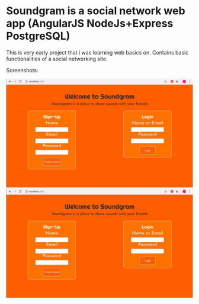 Soundgram is a social network web app (AngularJS NodeJs+Express PostgreSQL)
=============

<p>This is very early project that i was learning web basics on. Contains basic functionalities of a social networking site. </p>

Screenshots:

![alt tag](https://github.com/Sailor70/SoundgramOld/blob/master/screenshots/SoundgramHomePage.JPG) ![alt tag](https://github.com/Sailor70/SoundgramOld/blob/master/screenshots/SoundgramHomePage.JPG)
